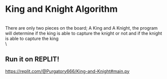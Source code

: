 # King and Knight Algorithm
\
There are only two pieces on the board; A King and A Knight, the program will determine if the king is able to capture the knight or not and if the knight is
able to capture the king
\
\ 
## Run it on REPLIT!
https://replit.com/@Purgatory666/King-and-Knight#main.py

